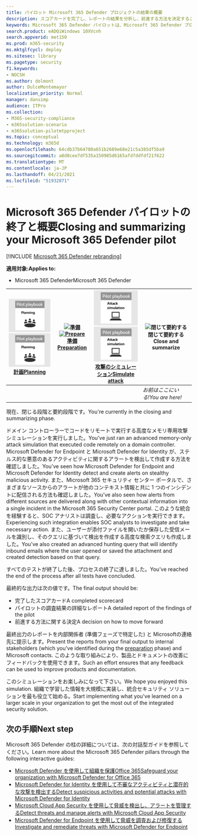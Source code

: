 ```yaml
---
title: パイロット Microsoft 365 Defender プロジェクトの結果の概要
description: スコアカードを完了し、レポートの結果を分析し、前進する方法を決定することで、パイロット Microsoft 365 Defender プロジェクトを終了します。
keywords: Microsoft 365 Defender パイロットは、Microsoft 365 Defender プロジェクトのパイロットの後に次に何を行うかを決定し、Microsoft 365 Defender パイロットから展開、サイバーセキュリティ、高度な永続的脅威、エンタープライズ セキュリティ、デバイス、ID、ユーザー、データ、アプリケーション、インシデント、自動調査と修復、高度なハンティングに移行した後の処理を決定します。
search.product: eADQiWindows 10XVcnh
search.appverid: met150
ms.prod: m365-security
ms.mktglfcycl: deploy
ms.sitesec: library
ms.pagetype: security
f1.keywords:
- NOCSH
ms.author: dolmont
author: DulceMontemayor
localization_priority: Normal
manager: dansimp
audience: ITPro
ms.collection:
- M365-security-compliance
- m365solution-scenario
- m365solution-pilotmtpproject
ms.topic: conceptual
ms.technology: m365d
ms.openlocfilehash: 64cdb37b64780a651b2689e68e21c5a385df5ba9
ms.sourcegitcommit: a8d8cee7df535a150985d6165afdfddfdf21f622
ms.translationtype: MT
ms.contentlocale: ja-JP
ms.lasthandoff: 04/21/2021
ms.locfileid: "51932871"
---
```

# <a name="closing-and-summarizing-your-microsoft-365-defender-pilot"></a><span data-ttu-id="54103-104">Microsoft 365 Defender パイロットの終了と概要</span><span class="sxs-lookup"><span data-stu-id="54103-104">Closing and summarizing your Microsoft 365 Defender pilot</span></span>  

[!INCLUDE [Microsoft 365 Defender rebranding](../includes/microsoft-defender.md)]


<span data-ttu-id="54103-105">**適用対象:**</span><span class="sxs-lookup"><span data-stu-id="54103-105">**Applies to:**</span></span>
- <span data-ttu-id="54103-106">Microsoft 365 Defender</span><span class="sxs-lookup"><span data-stu-id="54103-106">Microsoft 365 Defender</span></span>



|<span data-ttu-id="54103-107">[![計画](../../media/phase-diagrams/1-planning.png)](m365d-pilot-plan.md)</span><span class="sxs-lookup"><span data-stu-id="54103-107">[![Planning](../../media/phase-diagrams/1-planning.png)](m365d-pilot-plan.md)</span></span><br/>[<span data-ttu-id="54103-108">計画</span><span class="sxs-lookup"><span data-stu-id="54103-108">Planning</span></span>](m365d-pilot-plan.md) |<span data-ttu-id="54103-109">[![準備](../../media/phase-diagrams/2-prepare.png)](prepare-m365d-eval.md)</span><span class="sxs-lookup"><span data-stu-id="54103-109">[![Prepare](../../media/phase-diagrams/2-prepare.png)](prepare-m365d-eval.md)</span></span><br/>[<span data-ttu-id="54103-110">準備</span><span class="sxs-lookup"><span data-stu-id="54103-110">Preparation</span></span>](prepare-m365d-eval.md) | <span data-ttu-id="54103-111">[![攻撃のシミュレーション](../../media/phase-diagrams/3-simluate.png)](m365d-pilot-simulate.md)</span><span class="sxs-lookup"><span data-stu-id="54103-111">[![Simulate attack](../../media/phase-diagrams/3-simluate.png)](m365d-pilot-simulate.md)</span></span><br/>[<span data-ttu-id="54103-112">攻撃のシミュレーション</span><span class="sxs-lookup"><span data-stu-id="54103-112">Simulate attack</span></span>](m365d-pilot-simulate.md) | ![閉じて要約する](../../media/phase-diagrams/4-summary.png)<br/><span data-ttu-id="54103-114">閉じて要約する</span><span class="sxs-lookup"><span data-stu-id="54103-114">Close and summarize</span></span>|
|--|--|--|--|
|| | |<span data-ttu-id="54103-115">*お前はここにいる!*</span><span class="sxs-lookup"><span data-stu-id="54103-115">*You are here!*</span></span>|


<span data-ttu-id="54103-116">現在、閉じる段階と要約段階です。</span><span class="sxs-lookup"><span data-stu-id="54103-116">You're currently in the closing and summarizing phase.</span></span>

<span data-ttu-id="54103-117">ドメイン コントローラーでコードをリモートで実行する高度なメモリ専用攻撃シミュレーションを実行しました。</span><span class="sxs-lookup"><span data-stu-id="54103-117">You’ve just ran an advanced memory-only attack simulation that executed code remotely on a domain controller.</span></span> <span data-ttu-id="54103-118">Microsoft Defender for Endpoint と Microsoft Defender for Identity が、ステルス的な悪意のあるアクティビティに関するアラートを検出して作成する方法を確認しました。</span><span class="sxs-lookup"><span data-stu-id="54103-118">You’ve seen how Microsoft Defender for Endpoint and Microsoft Defender for Identity detect and create alerts on stealthy malicious activity.</span></span> <span data-ttu-id="54103-119">また、Microsoft 365 セキュリティ センター ポータルで、さまざまなソースからのアラートが他のコンテキスト情報と共に 1 つのインシデントに配信される方法も確認しました。</span><span class="sxs-lookup"><span data-stu-id="54103-119">You’ve also seen how alerts from different sources are delivered along with other contextual information into a single incident in the Microsoft 365 Security Center portal.</span></span> <span data-ttu-id="54103-120">このような統合を経験すると、SOC アナリストは調査し、必要なアクションを実行できます。</span><span class="sxs-lookup"><span data-stu-id="54103-120">Experiencing such integration enables SOC analysts to investigate and take necessary action.</span></span> <span data-ttu-id="54103-121">また、ユーザーが添付ファイルを開いたか保存した受信メールを識別し、そのクエリに基づいて検出を作成する高度な検索クエリも作成しました。</span><span class="sxs-lookup"><span data-stu-id="54103-121">You’ve also created an advanced hunting query that will identify inbound emails where the user opened or saved the attachment and created detection based on that query.</span></span>

<span data-ttu-id="54103-122">すべてのテストが終了した後、プロセスの終了に達しました。</span><span class="sxs-lookup"><span data-stu-id="54103-122">You’ve reached the end of the process after all tests have concluded.</span></span>

<span data-ttu-id="54103-123">最終的な出力は次の値です。</span><span class="sxs-lookup"><span data-stu-id="54103-123">The final output should be:</span></span>

- <span data-ttu-id="54103-124">完了したスコアカード</span><span class="sxs-lookup"><span data-stu-id="54103-124">A completed scorecard</span></span>
- <span data-ttu-id="54103-125">パイロットの調査結果の詳細なレポート</span><span class="sxs-lookup"><span data-stu-id="54103-125">A detailed report of the findings of the pilot</span></span>
- <span data-ttu-id="54103-126">前進する方法に関する決定</span><span class="sxs-lookup"><span data-stu-id="54103-126">A decision on how to move forward</span></span>

<span data-ttu-id="54103-127">最終出力のレポートを内部関係者 (準備フェーズで特定した) と Microsoft[](./prepare-m365d-eval.md)の連絡先に提示します。</span><span class="sxs-lookup"><span data-stu-id="54103-127">Present the reports from your final output to internal stakeholders (which you’ve identified during the [preparation](./prepare-m365d-eval.md) phase) and Microsoft contacts.</span></span> <span data-ttu-id="54103-128">このような取り組みにより、製品とドキュメントの改善にフィードバックを使用できます。</span><span class="sxs-lookup"><span data-stu-id="54103-128">Such an effort ensures that any feedback can be used to improve products and documentation.</span></span>

<span data-ttu-id="54103-129">このシミュレーションをお楽しみになって下さい。</span><span class="sxs-lookup"><span data-stu-id="54103-129">We hope you enjoyed this simulation.</span></span> <span data-ttu-id="54103-130">組織で学習した情報を大規模に実装し、統合セキュリティ ソリューションを最も役立て始める。</span><span class="sxs-lookup"><span data-stu-id="54103-130">Start implementing what you've learned on a larger scale in your organization to get the most out of the integrated security solution.</span></span>

## <a name="next-step"></a><span data-ttu-id="54103-131">次の手順</span><span class="sxs-lookup"><span data-stu-id="54103-131">Next step</span></span>
<span data-ttu-id="54103-132">Microsoft 365 Defender の柱の詳細については、次の対話型ガイドを参照してください。</span><span class="sxs-lookup"><span data-stu-id="54103-132">Learn more about the Microsoft 365 Defender pillars through the following interactive guides:</span></span>
- [<span data-ttu-id="54103-133">Microsoft Defender を使用して組織を保護Office 365</span><span class="sxs-lookup"><span data-stu-id="54103-133">Safeguard your organization with Microsoft Defender for Office 365</span></span>](https://aka.ms/O365ATP-Interactive-Guide)
- [<span data-ttu-id="54103-134">Microsoft Defender for Identity を使用して不審なアクティビティと潜在的な攻撃を検出する</span><span class="sxs-lookup"><span data-stu-id="54103-134">Detect suspicious activities and potential attacks with Microsoft Defender for Identity</span></span>](https://aka.ms/AATP-Interactive-Guide)
- [<span data-ttu-id="54103-135">Microsoft Cloud App Security を使用して脅威を検出し、アラートを管理する</span><span class="sxs-lookup"><span data-stu-id="54103-135">Detect threats and manage alerts with Microsoft Cloud App Security</span></span>](https://aka.ms/DetectThreatsAndAlertsMCAS-InteractiveGuide)
- [<span data-ttu-id="54103-136">Microsoft Defender for Endpoint を使用して脅威を調査および修復する</span><span class="sxs-lookup"><span data-stu-id="54103-136">Investigate and remediate threats with Microsoft Defender for Endpoint</span></span>](https://aka.ms/MDATP-IR-Interactive-Guide)
